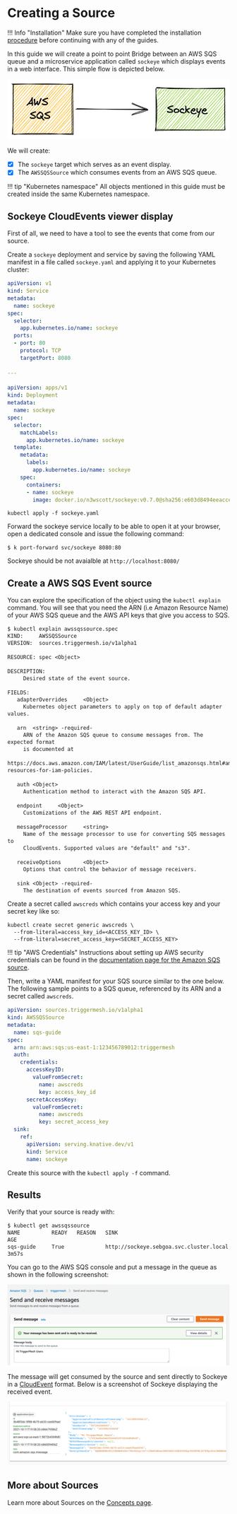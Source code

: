 # Creating a Source

!!! Info "Installation"
    Make sure you have completed the installation [procedure](installation.md) before continuing with any of the guides.

In this guide we will create a point to point Bridge between an AWS SQS queue and a microservice application called `sockeye` which displays events in a web interface. This simple flow is depicted below.

![](../assets/images/sqs-sockeye.png)

We will create:

- [x] The `sockeye` target which serves as an event display.
- [x] The `AWSSQSSource` which consumes events from an AWS SQS queue.

!!! tip "Kubernetes namespace"
    All objects mentioned in this guide must be created inside the same Kubernetes namespace.

## Sockeye CloudEvents viewer display

First of all, we need to have a tool to see the events that come from our source.

Create a `sockeye` deployment and service by saving the following YAML manifest in a file called `sockeye.yaml` and applying it to your Kubernetes cluster:

```yaml
apiVersion: v1
kind: Service
metadata:
  name: sockeye
spec:
  selector:
    app.kubernetes.io/name: sockeye
  ports:
  - port: 80
    protocol: TCP
    targetPort: 8080

---

apiVersion: apps/v1
kind: Deployment
metadata:
  name: sockeye
spec:
  selector:
    matchLabels:
      app.kubernetes.io/name: sockeye
  template:
    metadata:
      labels:
        app.kubernetes.io/name: sockeye
    spec:
      containers:
      - name: sockeye
        image: docker.io/n3wscott/sockeye:v0.7.0@sha256:e603d8494eeacce966e57f8f508e4c4f6bebc71d095e3f5a0a1abaf42c5f0e48
```

```console
kubectl apply -f sockeye.yaml
```

Forward the sockeye service locally to be able to open it at your browser, open a dedicated console and issue the following command:

```console
$ k port-forward svc/sockeye 8080:80
```

Sockeye should be not avaialble at `http://localhost:8080/`

## Create a AWS SQS Event source

You can explore the specification of the object using the `kubectl explain` command. You will see that you need the ARN (i.e Amazon Resource Name) of your AWS SQS queue and the AWS API keys that give you access to SQS.


```console
$ kubectl explain awssqssource.spec
KIND:     AWSSQSSource
VERSION:  sources.triggermesh.io/v1alpha1

RESOURCE: spec <Object>

DESCRIPTION:
     Desired state of the event source.

FIELDS:
   adapterOverrides     <Object>
     Kubernetes object parameters to apply on top of default adapter values.

   arn  <string> -required-
     ARN of the Amazon SQS queue to consume messages from. The expected format
     is documented at
     https://docs.aws.amazon.com/IAM/latest/UserGuide/list_amazonsqs.html#amazonsqs-resources-for-iam-policies.

   auth <Object>
     Authentication method to interact with the Amazon SQS API.

   endpoint     <Object>
     Customizations of the AWS REST API endpoint.

   messageProcessor     <string>
     Name of the message processor to use for converting SQS messages to
     CloudEvents. Supported values are "default" and "s3".

   receiveOptions       <Object>
     Options that control the behavior of message receivers.

   sink <Object> -required-
     The destination of events sourced from Amazon SQS.
```

Create a secret called `awscreds` which contains your access key and your secret key like so:

```console
kubectl create secret generic awscreds \
  --from-literal=access_key_id=<ACCESS_KEY_ID> \
  --from-literal=secret_access_key=<SECRET_ACCESS_KEY>
```

!!! tip "AWS Credentials"
    Instructions about setting up AWS security credentials can be found in the [documentation page for the Amazon SQS source](https://docs.triggermesh.io/cloud/sources/awssqs/#api-credentials).

Then, write a YAML manifest for your SQS source similar to the one below. The following sample points to a SQS queue, referenced by its ARN and a secret called `awscreds`.


```yaml
apiVersion: sources.triggermesh.io/v1alpha1
kind: AWSSQSSource
metadata:
  name: sqs-guide
spec:
  arn: arn:aws:sqs:us-east-1:123456789012:triggermesh
  auth:
    credentials:
      accessKeyID:
        valueFromSecret:
          name: awscreds
          key: access_key_id
      secretAccessKey:
        valueFromSecret:
          name: awscreds
          key: secret_access_key
  sink:
    ref:
      apiVersion: serving.knative.dev/v1
      kind: Service
      name: sockeye
```

Create this source with the `kubectl apply -f` command.

## Results

Verify that your source is ready with:

```console
$ kubectl get awssqssource
NAME          READY   REASON   SINK                                      AGE
sqs-guide     True             http://sockeye.sebgoa.svc.cluster.local   3m57s

```

You can go to the AWS SQS console and put a message in the queue as shown in the following screenshot:

![](../assets/images/sqs-console-send.png)

The message will get consumed by the source and sent directly to Sockeye in a [CloudEvent](https://cloudevents.io/) format. Below is a screenshot of Sockeye displaying the received event.

![](../assets/images/sqs-sockeye-ui.png)

## More about Sources

Learn more about Sources on the [Concepts page](../concepts/sources.md).
